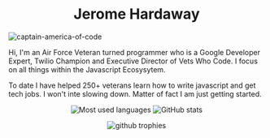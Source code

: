 # <h1 align="center">Jerome Hardaway</h1>

![captain-america-of-code](https://res.cloudinary.com/jhardaway/image/upload/v1604602687/Jerome-17_giyuc9.jpg)


Hi, I'm an Air Force Veteran turned programmer who is a Google Developer Expert, Twilio Champion and Executive Director of Vets Who Code. I focus on all things within the Javascript Ecosysytem.

To date I have helped 250+ veterans learn how to write javascript and get tech jobs. I won't inte slowing down. Matter of fact I am just getting started.


<p align="center">
<img src="https://github-readme-stats.vercel.app/api/top-langs/?username=jeromehardaway&layout=compact&hide=makefile&bg_color=091f40&text_color=f6f6f6&title_color=c5203e&icon_color=c5203e" alt="Most used languages" />

<img src="https://github-readme-stats.vercel.app/api?username=jeromehardaway&show_icons=true&count_private=true&hide=issues,contribs&bg_color=091f40&text_color=f6f6f6&title_color=c5203e&icon_color=c5203e" alt="GitHub stats" />


</p>

<p align="center">
<img src="https://github-profile-trophy.vercel.app/?username=jeromehardaway&margin-w=8&column=6&rank=SECRET,SSS,SS,S,A,AAA,AA,B,C" alt="github trophies" />
</p>